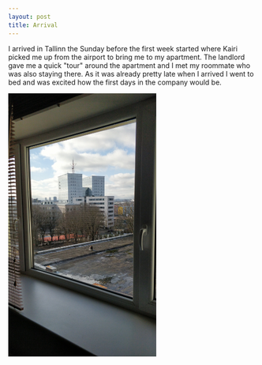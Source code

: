 ```yaml
---
layout: post
title: Arrival
---
```


I arrived in Tallinn the Sunday before the first week started where Kairi picked me up from the airport to bring me to my apartment.
The landlord gave me a quick "tour" around the apartment and I met my roommate who was also staying there.
As it was already pretty late when I arrived I went to bed and was excited how the first days in the company would be.

<img src="/assets/image1.jpg" alt="view from apartment" width="300"/>
